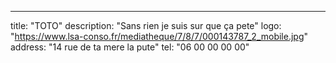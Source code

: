 --- 
title: "TOTO"
description: "Sans rien je suis sur que ça pete"
logo: "https://www.lsa-conso.fr/mediatheque/7/8/7/000143787_2_mobile.jpg"
address: "14 rue de ta mere la pute"
tel: "06 00 00 00 00"
